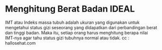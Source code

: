 # Menghitung Berat Badan IDEAL

IMT atau Indeks massa tubuh adalah ukuran yang digunakan untuk mengetahui status gizi seseorang yang didapatkan dari perbandingan berat dan tinggi badan. Maka itu, setiap orang harus menghitung berapa nilai IMT-nya agar tahu status gizi tubuhnya normal atau tidak. cc : hallosehat.com
